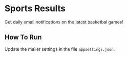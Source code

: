 # Sports Results
Get daily email notifications on the latest basketbal games!

## How To Run
Update the mailer settings in the file `appsettings.json`.